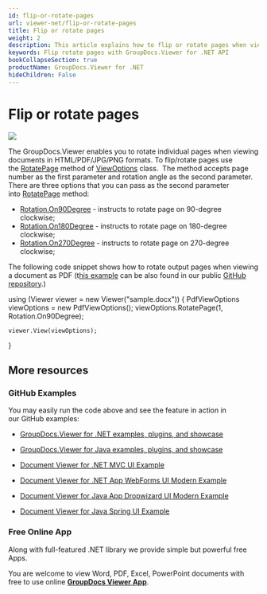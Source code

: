 ```yaml
---
id: flip-or-rotate-pages
url: viewer-net/flip-or-rotate-pages
title: Flip or rotate pages
weight: 2
description: This article explains how to flip or rotate pages when viewing documents with GroupDocs.Viewer within your .NET applications.
keywords: Flip rotate pages with GroupDocs.Viewer for .NET API
bookCollapseSection: true
productName: GroupDocs.Viewer for .NET
hideChildren: False
---
```


# Flip or rotate pages

![](https://wiki.lisbon.dynabic.com/download/attachments/31000453/image2020-2-28%2014%3A41%3A45.png?version=1&modificationDate=1582894917000&api=v2)

The GroupDocs.Viewer enables you to rotate individual pages when viewing documents in HTML/PDF/JPG/PNG formats. To flip/rotate pages use the [RotatePage](https://apireference.groupdocs.com/net/viewer/groupdocs.viewer.options/viewoptions/methods/rotatepage) method of [ViewOptions](https://apireference.groupdocs.com/net/viewer/groupdocs.viewer.options/viewoptions) class.  The method accepts page number as the first parameter and rotation angle as the second parameter. There are three options that you can pass as the second parameter into [RotatePage](https://apireference.groupdocs.com/net/viewer/groupdocs.viewer.options/viewoptions/methods/rotatepage) method:

*   [Rotation.On90Degree](https://apireference.groupdocs.com/net/viewer/groupdocs.viewer.options/rotation) - instructs to rotate page on 90-degree clockwise; 
*   [Rotation.On180Degree](https://apireference.groupdocs.com/net/viewer/groupdocs.viewer.options/rotation) - instructs to rotate page on 180-degree clockwise;
*   [Rotation.On270Degree](https://apireference.groupdocs.com/net/viewer/groupdocs.viewer.options/rotation) - instructs to rotate page on 270-degree clockwise;

The following code snippet shows how to rotate output pages when viewing a document as PDF (t[his example](https://github.com/groupdocs-viewer/GroupDocs.Viewer-for-.NET/blob/master/Examples/GroupDocs.Viewer.Examples.CSharp/AdvancedUsage/Rendering/CommonRenderingOptions/FlipRotatePages.cs) can be also found in our public [GitHub repository](https://github.com/groupdocs-viewer/GroupDocs.Viewer-for-.NET).)

using (Viewer viewer = new Viewer("sample.docx"))
{
    PdfViewOptions viewOptions = new PdfViewOptions();
    viewOptions.RotatePage(1, Rotation.On90Degree);

    viewer.View(viewOptions);
}

## More resources

### GitHub Examples

You may easily run the code above and see the feature in action in our GitHub examples:

*   [GroupDocs.Viewer for .NET examples, plugins, and showcase](https://github.com/groupdocs-viewer/GroupDocs.Viewer-for-.NET)
    
*   [GroupDocs.Viewer for Java examples, plugins, and showcase](https://github.com/groupdocs-viewer/GroupDocs.Viewer-for-Java)
    
*   [Document Viewer for .NET MVC UI Example](https://github.com/groupdocs-viewer/GroupDocs.Viewer-for-.NET-MVC) 
    
*   [Document Viewer for .NET App WebForms UI Modern Example](https://github.com/groupdocs-viewer/GroupDocs.Viewer-for-.NET-WebForms)
    
*   [Document Viewer for Java App Dropwizard UI Modern Example](https://github.com/groupdocs-viewer/GroupDocs.Viewer-for-Java-Dropwizard)
    
*   [Document Viewer for Java Spring UI Example](https://github.com/groupdocs-viewer/GroupDocs.Viewer-for-Java-Spring)
    

### Free Online App

Along with full-featured .NET library we provide simple but powerful free Apps.

You are welcome to view Word, PDF, Excel, PowerPoint documents with free to use online **[GroupDocs Viewer App](https://products.groupdocs.app/viewer)**.


